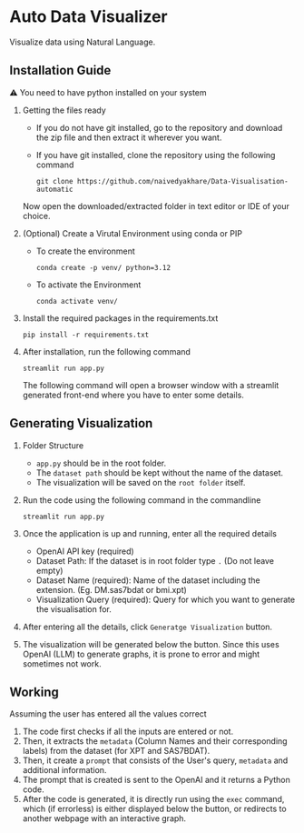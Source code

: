 # Auto Data Visualizer

Visualize data using Natural Language.

## Installation Guide

⚠️ You need to have python installed on your system

1. Getting the files ready

   - If you do not have git installed, go to the repository and download the zip file and then extract it wherever you want.

   - If you have git installed, clone the repository using the following command

     ```
     git clone https://github.com/naivedyakhare/Data-Visualisation-automatic
     ```

   Now open the downloaded/extracted folder in text editor or IDE of your choice.

2. (Optional) Create a Virutal Environment using conda or PIP
   - To create the environment
     ```
     conda create -p venv/ python=3.12
     ```
   - To activate the Environment
     ```
     conda activate venv/ 
     ```
3. Install the required packages in the requirements.txt
   ```
   pip install -r requirements.txt
   ```
4. After installation, run the following command
   ```
   streamlit run app.py
   ```
   The following command will open a browser window with a streamlit generated front-end where you have to enter some details.

## Generating Visualization

1. Folder Structure

   - `app.py` should be in the root folder.
   - The `dataset path` should be kept without the name of the dataset.
   - The visualization will be saved on the `root folder` itself.

2. Run the code using the following command in the commandline
   ```
   streamlit run app.py
   ```
3. Once the application is up and running, enter all the required details

   - OpenAI API key (required)
   - Dataset Path: If the dataset is in root folder type `.` (Do not leave empty)
   - Dataset Name (required): Name of the dataset including the extension. (Eg. DM.sas7bdat or bmi.xpt)
   - Visualization Query (required): Query for which you want to generate the visualisation for.

4. After entering all the details, click `Generatge Visualization` button.
5. The visualization will be generated below the button. Since this uses OpenAI (LLM) to generate graphs, it is prone to error and might sometimes not work.

## Working

Assuming the user has entered all the values correct

1. The code first checks if all the inputs are entered or not.
2. Then, it extracts the `metadata` (Column Names and their corresponding labels) from the dataset (for XPT and SAS7BDAT).
3. Then, it create a `prompt` that consists of the User's query, `metadata` and additional information.
4. The prompt that is created is sent to the OpenAI and it returns a Python code.
5. After the code is generated, it is directly run using the `exec` command, which (if errorless) is either displayed below the button, or redirects to another webpage with an interactive graph.
